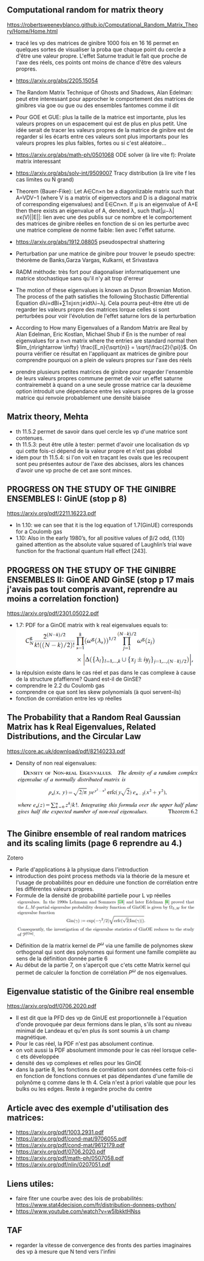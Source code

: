 ## Computational random for matrix theory
https://robertsweeneyblanco.github.io/Computational_Random_Matrix_Theory/Home/Home.html

- tracé les vp des matrices de ginibre 1000 fois en 16 16 permet en quelques sortes de visualiser la proba que chaque point du cercle a d'être une valeur propre. L'effet Saturne traduit le fait que proche de l'axe des réels, ces points ont moins de chance d'être des valeurs propres.
- https://arxiv.org/abs/2205.15054
- The Random Matrix Technique of Ghosts and Shadows, Alan Edelman: peut etre interessant pour approcher le comportement des matrices de ginibres via goe ou gue ou des ensembles fantomes comme il dit
- Pour GOE et GUE: plus la taille de la matrice est importante, plus les valeurs propres on un espacement qui est de plus en plus petit. Une idée serait de tracer les valeurs propres de la matrice de ginibre est de regarder si les écarts entre ces valeurs sont plus importants pour les valeurs propres les plus faibles, fortes ou si c'est aléatoire...
- https://arxiv.org/abs/math-ph/0501068 ODE solver (à lire vite f): Prolate matrix interessant 
- https://arxiv.org/abs/solv-int/9509007 Tracy distribution (à lire vite f les cas limites ou N grand)
- Theorem (Bauer-Fike): Let A∈Cn×n be a diagonlizable matrix such that A=VDV−1 (where V is a matrix of eigenvectors and D is a diagonal matrix of corresponding eigenvalues) and E∈Cn×n. If μ is an eigenvalue of A+E then there exists an eigenvalue of A, denoted λ, such that|μ−λ|≤κ(V)||E||: lien avec une des publis sur ce nombre et le comportement des matrices de ginibre réelles en fonction de si on les perturbe avec une matrice complexe de norme faible: lien avec l'effet saturne.
- https://arxiv.org/abs/1912.08805 pseudospectral shattering
- Perturbation par une matrice de ginibre pour trouver le pseudo spectre: théorème de Banks,Garza Vargas, Kulkarni, et Srivastava
- RADM méthode: très fort pour diagonaliser informatiquement une matrice stochastique sans qu'il n'y ait trop d'erreur

- The motion of these eigenvalues is known as Dyson Brownian Motion. The process of the path satisfies the following Stochastic Differential Equation dλi=dBi+∑1≤j≤n:j≠idtλi−λj. Cela pourra peut-être être uti de regarder les valeurs propre des matrices lorque celles si sont perturbées pour voir l'évolution de l'effet saturne lors de la perturbation
- According to How many Eigenvalues of a Random Matrix are Real by Alan Edelman, Eric Kostlan, Michael Shub if En is the number of real eigenvalues for a n×n matrix where the entries are standard normal then $lim_{n\rightarrow \infty} \frac{E_n}{\sqrt{n}} = \sqrt{\frac{2}{\pi}}$. On pourra vérifier ce résultat en l'appliquant ax matrices de ginibre pour comprendre pourquoi on a plein de valeurs propres sur l'axe des réels
- prendre plusieurs petites matrices de ginibre pour regarder l'ensemble de leurs valeurs propres commune permet de voir un effet saturne contrairemebt à quand on a une seule grosse matrice car la deuxième option introduit une dépendance entre les valeurs propres de la grosse matrice qui renvoie probablement une densité biaisée



## Matrix theory, Mehta
- th 11.5.2 permet de savoir dans quel cercle les vp d'une matrice sont contenues.
- th 11.5.3: peut être utile à tester: permet d'avoir une localisation ds vp qui cette fois-ci dépend de la valeur propre et n'est pas global
- idem pour th 11.5.4: si l'on voit en traçant les ovals que les recoupent sont peu présentes autour de l'axe des abcisses, alors les chances d'avoir une vp proche de cet axe sont minces.



## PROGRESS ON THE STUDY OF THE GINIBRE ENSEMBLES I: GinUE (stop p 8)
https://arxiv.org/pdf/2211.16223.pdf
- In 1.10: we can see that it is the log equation of 1.7(GinUE) corresponds for a Coulomb gas
- 1.10: Also in the early 1980’s, for all positive values of β/2 odd, (1.10) gained attention as
the absolute value squared of Laughlin’s trial wave function for the fractional quantum Hall
effect [243].



## PROGRESS ON THE STUDY OF THE GINIBRE ENSEMBLES II: GinOE AND GinSE (stop p 17 mais j'avais pas tout compris avant, reprendre au moins a correlation fonction)
https://arxiv.org/pdf/2301.05022.pdf
- 1.7: PDF for a GinOE matrix with k real eigenvalues equals to: ![Alt text](PDF_GinOE.png)
- la répulsion existe dans le cas réel et pas dans le cas complexe à cause de la structure pfaffienne? Quand est-il de GinSE?
- comprendre le 2.2 du Coulomb gas
- comprendre ce que sont les skew polynomials (à quoi servent-ils)
- fonction de corrélation entre les vp réelles



## The Probability that a Random Real Gaussian Matrix has k Real Eigenvalues, Related Distributions, and the Circular Law
https://core.ac.uk/download/pdf/82140233.pdf
- Density of non real eigenvalues: ![Alt text](density_of_non_real_eigenvalues.png)



## The Ginibre ensemble of real random matrices and its scaling limits (page 6 reprendre au 4.)
Zotero

- Parle d'applications à la physique dans l'introduction
- introduction des point process methods via la théorie de la mesure et l'usage de probabilités pour en déduire une fonction de corrélation entre les différentes valeurs propres.
- Formule de la densité de probabilité partielle pour L vp réelles ![Alt text](PartialPDF_GinOE.png)
- Définition de la matrix kernel de $P^{\omega}$ via une famille de polynomes skew orthogonal qui sont des polynomes qui forment une famille complète au sens de la définition donnée partie 6
- Au début de la partie 7, on s'aperçoit que c'ets cette Matrix kernel qui permet de calculer la fonction de corrélation $P^{\omega}$ de nos eigenvalues.

## Eigenvalue statistic of the Ginibre real ensemble
https://arxiv.org/pdf/0706.2020.pdf

- Il est dit que la PFD des vp de GinUE est proportionnelle à l'équation d'onde provoquée par deux fermions dans le plan, s'ils sont au niveau minimal de Landeau et qu'en plus ils sont soumis à un champ magnétique.
- Pour le cas réel, la PDF n'est pas absolument continue.
- on voit aussi la PDF absolument immonde pour le cas réel lorsque celle-c ets développée
- densité des vp complexes et relles pour les GinOE
- dans la partie 8, les fonctions de corrélation sont données cette fois-ci en fonction de fonctions connues et pas dépendantes d'une famille de polynôme q comme dans le th 4. Cela n'est à priori valable que pour les bulks ou les edges. Reste à regardre proche du centre

## Article avec des exemple d'utilisation des matrices:
- https://arxiv.org/pdf/1003.2931.pdf
- https://arxiv.org/pdf/cond-mat/9706055.pdf
- https://arxiv.org/pdf/cond-mat/9612179.pdf
- https://arxiv.org/pdf/0706.2020.pdf
- https://arxiv.org/pdf/math-ph/0507058.pdf
- https://arxiv.org/pdf/nlin/0207051.pdf

## Liens utiles:
- faire fiter une courbe avec des lois de probabilités: https://www.stat4decision.com/fr/distribution-donnees-python/
- https://www.youtube.com/watch?v=w5IbkktHNss

## TAF
- regarder la vitesse de convergence des fronts des parties imaginaires des vp à mesure que N tend vers l'infini 